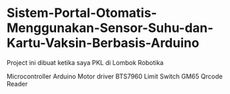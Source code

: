# Sistem-Portal-Otomatis-Menggunakan-Sensor-Suhu-dan-Kartu-Vaksin-Berbasis-Arduino

Project ini dibuat ketika saya PKL di Lombok Robotika

Microcontroller Arduino
Motor driver BTS7960
Limit Switch 
GM65 Qrcode Reader 
